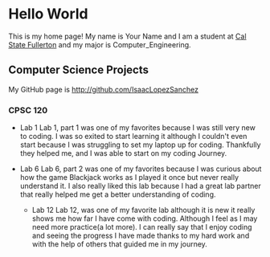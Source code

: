 # Hello World

This is my home page! My name is Your Name and I am a student at [Cal State Fullerton](http://www.fullerton.edu/) and my major is Computer_Engineering.

## Computer Science Projects

My GitHub page is http://github.com/IsaacLopezSanchez

### CPSC 120

* Lab 1
    Lab 1, part 1 was one of my favorites because I was still very new to coding.
    I was so exited to start learning it although I couldn't even start because
    I was struggling to set my laptop up for coding. Thankfully they helped me,
    and I was able to start on my coding Journey.

* Lab 6
    Lab 6, part 2 was one of my favorites because I was curious about
    how the game Blackjack works as I played it once but never really
    understand it. I also really liked this lab because I had a great
    lab partner that really helped me get a better understanding of coding.

  * Lab 12
      Lab 12, was one of my favorite lab although it is new it really
      shows me how far I have come with coding. Although I feel as I
      may need more practice(a lot more). I can really say that I enjoy
      coding and seeing the progress I have made thanks to my hard work
      and with the help of others that guided me in my journey.
